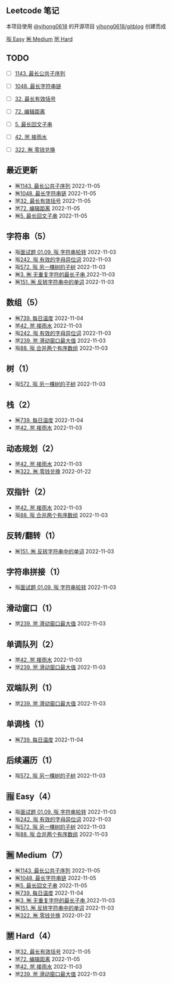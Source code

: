 ## Leetcode 笔记
本项目使用 [@yihong0618](https://github.com/yihong0618) 的开源项目 [yihong0618/gitblog](https://github.com/yihong0618/gitblog) 创建而成


[🈯️ Easy](https://github.com/imtsingyun/LeetCode#%EF%B8%8F-easy)   [🈚️ Medium](https://github.com/imtsingyun/LeetCode#%EF%B8%8F-medium)   [🈲 Hard](https://github.com/imtsingyun/LeetCode#-hard)
## TODO 
- [ ] [1143. 最长公共子序列](https://github.com/imtsingyun/LeetCode/issues/16)

- [ ] [1048. 最长字符串链](https://github.com/imtsingyun/LeetCode/issues/15)

- [ ] [32. 最长有效括号](https://github.com/imtsingyun/LeetCode/issues/14)

- [ ] [72. 编辑距离](https://github.com/imtsingyun/LeetCode/issues/13)

- [ ] [5. 最长回文子串](https://github.com/imtsingyun/LeetCode/issues/12)

- [ ] [42. 🈲 接雨水](https://github.com/imtsingyun/LeetCode/issues/10)

- [ ] [322. 🈚️ 零钱兑换](https://github.com/imtsingyun/LeetCode/issues/1)

## 最近更新
- 🈚️[1143. 最长公共子序列](https://github.com/imtsingyun/LeetCode/issues/16) 2022-11-05
- 🈚️[1048. 最长字符串链](https://github.com/imtsingyun/LeetCode/issues/15) 2022-11-05
- 🈲[32. 最长有效括号](https://github.com/imtsingyun/LeetCode/issues/14) 2022-11-05
- 🈲[72. 编辑距离](https://github.com/imtsingyun/LeetCode/issues/13) 2022-11-05
- 🈚️[5. 最长回文子串](https://github.com/imtsingyun/LeetCode/issues/12) 2022-11-05
## 字符串（5）
- 🈯[面试题 01.09. 🈯️ 字符串轮转](https://github.com/imtsingyun/LeetCode/issues/9) 2022-11-03
- 🈯[242. 🈯️ 有效的字母异位词](https://github.com/imtsingyun/LeetCode/issues/8) 2022-11-03
- 🈯[572. 🈯️ 另一棵树的子树](https://github.com/imtsingyun/LeetCode/issues/7) 2022-11-03
- 🈚️[3. 🈚️ 无重复字符的最长子串 ](https://github.com/imtsingyun/LeetCode/issues/3) 2022-11-03
- 🈚️[151. 🈚️ 反转字符串中的单词](https://github.com/imtsingyun/LeetCode/issues/2) 2022-11-03
## 数组（5）
- 🈚️[739. 每日温度](https://github.com/imtsingyun/LeetCode/issues/11) 2022-11-04
- 🈲[42. 🈲 接雨水](https://github.com/imtsingyun/LeetCode/issues/10) 2022-11-03
- 🈯[242. 🈯️ 有效的字母异位词](https://github.com/imtsingyun/LeetCode/issues/8) 2022-11-03
- 🈲[239. 🈲 滑动窗口最大值](https://github.com/imtsingyun/LeetCode/issues/6) 2022-11-03
- 🈯[88. 🈯️ 合并两个有序数组](https://github.com/imtsingyun/LeetCode/issues/5) 2022-11-03
## 树（1）
- 🈯[572. 🈯️ 另一棵树的子树](https://github.com/imtsingyun/LeetCode/issues/7) 2022-11-03
## 栈（2）
- 🈚️[739. 每日温度](https://github.com/imtsingyun/LeetCode/issues/11) 2022-11-04
- 🈲[42. 🈲 接雨水](https://github.com/imtsingyun/LeetCode/issues/10) 2022-11-03
## 动态规划（2）
- 🈲[42. 🈲 接雨水](https://github.com/imtsingyun/LeetCode/issues/10) 2022-11-03
- 🈚️[322. 🈚️ 零钱兑换](https://github.com/imtsingyun/LeetCode/issues/1) 2022-01-22
## 双指针（2）
- 🈲[42. 🈲 接雨水](https://github.com/imtsingyun/LeetCode/issues/10) 2022-11-03
- 🈯[88. 🈯️ 合并两个有序数组](https://github.com/imtsingyun/LeetCode/issues/5) 2022-11-03
## 反转/翻转（1）
- 🈚️[151. 🈚️ 反转字符串中的单词](https://github.com/imtsingyun/LeetCode/issues/2) 2022-11-03
## 字符串拼接（1）
- 🈯[面试题 01.09. 🈯️ 字符串轮转](https://github.com/imtsingyun/LeetCode/issues/9) 2022-11-03
## 滑动窗口（1）
- 🈲[239. 🈲 滑动窗口最大值](https://github.com/imtsingyun/LeetCode/issues/6) 2022-11-03
## 单调队列（2）
- 🈲[42. 🈲 接雨水](https://github.com/imtsingyun/LeetCode/issues/10) 2022-11-03
- 🈲[239. 🈲 滑动窗口最大值](https://github.com/imtsingyun/LeetCode/issues/6) 2022-11-03
## 双端队列（1）
- 🈲[239. 🈲 滑动窗口最大值](https://github.com/imtsingyun/LeetCode/issues/6) 2022-11-03
## 单调栈（1）
- 🈚️[739. 每日温度](https://github.com/imtsingyun/LeetCode/issues/11) 2022-11-04
## 后续遍历（1）
- 🈯[572. 🈯️ 另一棵树的子树](https://github.com/imtsingyun/LeetCode/issues/7) 2022-11-03
## 🈯️ Easy（4）
- 🈯[面试题 01.09. 🈯️ 字符串轮转](https://github.com/imtsingyun/LeetCode/issues/9) 2022-11-03
- 🈯[242. 🈯️ 有效的字母异位词](https://github.com/imtsingyun/LeetCode/issues/8) 2022-11-03
- 🈯[572. 🈯️ 另一棵树的子树](https://github.com/imtsingyun/LeetCode/issues/7) 2022-11-03
- 🈯[88. 🈯️ 合并两个有序数组](https://github.com/imtsingyun/LeetCode/issues/5) 2022-11-03
## 🈚️ Medium（7）
- 🈚️[1143. 最长公共子序列](https://github.com/imtsingyun/LeetCode/issues/16) 2022-11-05
- 🈚️[1048. 最长字符串链](https://github.com/imtsingyun/LeetCode/issues/15) 2022-11-05
- 🈚️[5. 最长回文子串](https://github.com/imtsingyun/LeetCode/issues/12) 2022-11-05
- 🈚️[739. 每日温度](https://github.com/imtsingyun/LeetCode/issues/11) 2022-11-04
- 🈚️[3. 🈚️ 无重复字符的最长子串 ](https://github.com/imtsingyun/LeetCode/issues/3) 2022-11-03
- 🈚️[151. 🈚️ 反转字符串中的单词](https://github.com/imtsingyun/LeetCode/issues/2) 2022-11-03
- 🈚️[322. 🈚️ 零钱兑换](https://github.com/imtsingyun/LeetCode/issues/1) 2022-01-22
## 🈲 Hard（4）
- 🈲[32. 最长有效括号](https://github.com/imtsingyun/LeetCode/issues/14) 2022-11-05
- 🈲[72. 编辑距离](https://github.com/imtsingyun/LeetCode/issues/13) 2022-11-05
- 🈲[42. 🈲 接雨水](https://github.com/imtsingyun/LeetCode/issues/10) 2022-11-03
- 🈲[239. 🈲 滑动窗口最大值](https://github.com/imtsingyun/LeetCode/issues/6) 2022-11-03
